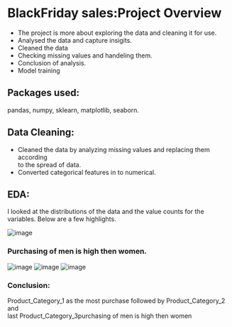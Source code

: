 # BlackFriday sales:Project Overview
* The project is more about exploring the data and cleaning it for use.
* Analysed the data and capture insigits.
* Cleaned the data 
* Checking missing values and handeling them. 
* Conclusion of analysis.
* Model training

## Packages used:
pandas, numpy, sklearn, matplotlib, seaborn.

## Data Cleaning:
* Cleaned the data by analyzing missing values and replacing them according <br>
  to the spread of data.
* Converted categorical features in to numerical.

## EDA:
I looked at the distributions of the data and the value counts for the variables. Below are a few highlights.

![image](https://user-images.githubusercontent.com/88432965/166190875-764105fb-aec6-4179-93db-365394d3d0fe.png)


### Purchasing of men is high then women.

![image](https://user-images.githubusercontent.com/88432965/166191039-57c2b8dd-811a-45a0-b991-db8e06d8e1b8.png)
![image](https://user-images.githubusercontent.com/88432965/166191066-1f193025-2a77-4cd4-af9d-5f3e17ba1ddf.png)
![image](https://user-images.githubusercontent.com/88432965/166191081-6c82c7de-5415-4237-a35d-4d0a463df528.png)

### Conclusion:
  Product_Category_1 as the most purchase followed by Product_Category_2 and <br>last Product_Category_3purchasing of men is high then women
